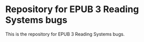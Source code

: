 
# Repository for EPUB 3 Reading Systems bugs

This is the repository for EPUB 3 Reading Systems bugs.
